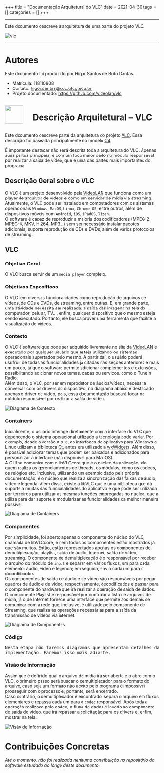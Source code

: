 +++
title = "Documentação Arquitetural do VLC"
date = 2021-04-30
tags = []
categories = []
+++

***

Este documento descreve a arquitetura de uma parte do projeto VLC.

![vlc](vlc.gif)
***

# Autores

Este documento foi produzido por Higor Santos de Brito Dantas.

- Matrícula: 118110808
- Contato: higor.dantas@ccc.ufcg.edu.br
- Projeto documentado: https://github.com/videolan/vlc

<div style="display: flex; flex-direction: row; align-items: center;">
  <img src="icon.png" style="width: 60px; box-shadow: none; margin-right: 30px">
  <h1>Descrição Arquitetural – VLC</h1>
</div>

Este documento descreve parte da arquitetura do projeto [VLC](https://github.com/videolan/vlc). Essa descrição foi baseada principalmente no modelo [C4](https://c4model.com/).

É importante destacar não será descrita toda a arquitetura do VLC. Apenas suas partes principais, e com um foco maior dado no módulo responsável por realizar a saída de vídeo, que é uma das partes mais importantes do programa.

## Descrição Geral sobre o VLC

O VLC é um projeto desenvolvido pela [VideoLAN](https://www.videolan.org/vlc/index.pt_BR.html) que funciona como um player de arquivos de vídeos e como um servidor de mídia via streaming. Atualmente, o VLC pode ser instalado em computadores com os sistemas operacionais `Windows`, `MacOS`, `Linux`, `Chrome OS`, entre outros, além de dispositivos móveis com `Android`, `iOS`, `iPadOS`, `Tizen`.  
O software é capaz de reproduzir a maioria dos codificadores (MPEG-2, MPEG-4, MKV, H.264, MP3...) sem ser necessário instalar pacotes adicionais, suporta reprodução de CDs e DVDs, além de vários protocolos de streaming.

## VLC

### Objetivo Geral

O VLC busca servir de um `media player` completo.

### Objetivos Específicos

O VLC tem diversas funcionalidades como reprodução de arquivos de vídeos, de CDs e DVDs, de streaming, entre outras. E, em grande parte, uma atividade necessita ser realizada: a saída das imagens na tela do computador, celular, TV..., enfim, qualquer dispositivo que o mesmo esteja sendo executado. Portanto, ele busca prover uma ferramenta que facilite a visualização de vídeos.

### Contexto

O VLC é software que pode ser adquirido livremente no site da [VideoLAN](https://www.videolan.org/vlc/index.pt_BR.html) e executado por qualquer usuário que esteja utilizando os sistemas operacionais suportados pelo mesmo. A partir daí, o usuário poderá usufruir de todas as funcionalidades já citadas nas seções anteriores e mais um pouco, já que o software permite adicionar complementos e extensões, possibilitando adicionar novos temas, capas ou serviços, como o TuneIn Radio.  
Além disso, o VLC, por ser um reprodutor de áudios/vídeos, necessita conversar com os drivers do dispositivo, no diagrama abaixo é destacado apenas o driver de vídeo, pois, essa documentação buscará focar no módulo responsável por realizar a saída de vídeo.
  
![Diagrama de Contexto](diagrama-de-contexto.jpg)

### Containers

Inicialmente, o usuário interage diretamente com a interface do VLC que dependendo o sistema operacional utilizado a tecnologia pode variar. Por exemplo, desde a versão `0.9.0`, as interfaces do aplicativo para Windows e Linux utilizam a biblioteca [Qt](https://pt.wikipedia.org/wiki/Qt), antes era utilizado a [wxWidgets](https://pt.wikipedia.org/wiki/WxWidgets). Além disso, é possível adicionar temas que podem ser baixados e adicionados para personalizar a interface (não disponível para MacOS).  
A GUI se comunica com o libVLCcore que é o núcleo da aplicação, ele quem realiza os gerenciamentos de threads, os módulos, como os codecs, os relógios etc. Inclusive, utilizando um exemplo dado pela própria documentação, é o núcleo que realiza a sincronização das faixas de áudio, vídeo e legenda. Além disso, existe a libVLC que é uma biblioteca que dá suporte a muitas das funcionalidades do aplicativo e que pode ser utilizada por terceiros para utilizar as mesmas funções empregadas no núcleo, que a utiliza para dar suporte e modularizar as funcionalidades da melhor maneira possível.  

![Diagrama de Containers](diagrama-de-container.jpg)

### Componentes

Por simplicidade, foi aberto apenas o componente do núcleo do VLC, chamada de libVLCcore, e nem todos os componentes estão mostrados já que são muitos. Então, estão representados apenas os componentes de demultiplexação, playlist, saida de áudio, internet, saída de vídeo, streaming.
O componente de demultiplexação é o responsável por receber o arquivo do módulo de `input` e separar em vários fluxos, um para cada elemento: áudio, vídeo e legenda; em seguida, envia cada um para o decodificador.  
Os componentes de saída de áudio e de vídeo são responsáveis por pegar quadros de áudio e de vídeo, respectivamente, decodificados e passar para o componente do hardware que irá realizar a operação de saída de dados.  
O componente Playlist é responsável por controlar a lista de arquivos de mídia, já o de Internet fornece uma interface que permite aos demais se comunicar com a rede que, inclusive, é utilizado pelo componente de Streaming, que realiza as operações necessárias para a saída da transmissão de vídeos via internet.

![Diagrama de Componentes](diagrama-de-componentes.jpg)

### Código

<pre>
Nesta etapa não faremos diagramas que apresentam detalhes da
implementação. Faremos isso mais adiante.
</pre>

### Visão de Informação

Assim que é definido qual o arquivo de mídia irá ser aberto e o abre com o VLC, o primeiro passo será buscar o demultiplexador para o formato do arquivo, caso seja um formato não aceito pelo programa é impossível prosseguir com o processo e, portanto, será encerrado.  
Caso contrário, o demultiplexador é encontrado, separa o arquivo em fluxos elementares e repassa cada um para o `codec` responsável. Após toda a operação realizada pelo codec, o fluxo de dados é levado ao componente de saída de vídeo, que irá repassar a solicitação para os drivers e, enfim, mostrar na tela.

![Visão de Informação](visao-da-informacao.jpg)

# Contribuições Concretas

_Até o momento, não foi realizada nenhuma contribuição no repositório do software estudado ao longo deste documento._
